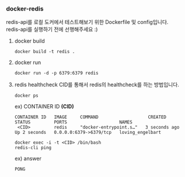 ### docker-redis
redis-api를 로컬 도커에서 테스트해보기 위한 Dockerfile 및 config입니다.<br/>
redis-api를 실행하기 전에 선행해주세요 :)

1. docker build
   ```
   docker build -t redis .
   ```
2. docker run
   ```
   docker run -d -p 6379:6379 redis
   ```
3. redis healthcheck
   CID를 통해서 redis의 healthcheck를 하는 방법입니다.
   ```
   docker ps
   ```
   ex) CONTAINER ID **(CID)**
   ```
   CONTAINER ID   IMAGE     COMMAND                   CREATED         STATUS         PORTS                    NAMES
    <CID>         redis     "docker-entrypoint.s…"   3 seconds ago   Up 2 seconds   0.0.0.0:6379->6379/tcp   loving_engelbart
   ```
    ```
    docker exec -i -t <CID> /bin/bash
    redis-cli ping
    ```
    ex) answer
    ```
    PONG
    ```
